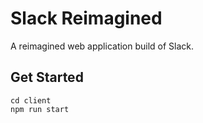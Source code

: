 # Slack Reimagined

A reimagined web application build of Slack.

## Get Started

```
cd client
npm run start
```
